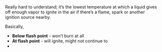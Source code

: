 Really hard to understand; it’s the lowest temperature at which a liquid gives off enough vapor to ignite in the air if there’s a flame, spark or another ignition source nearby.

Basically, 

 - **Below flash point** - won’t burn at all
 - **At flash point** - will ignite, might not continue to
 - 